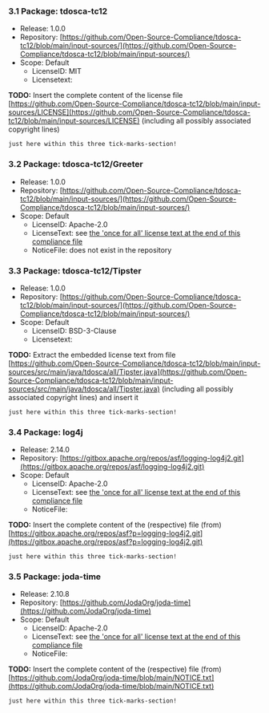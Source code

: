 
<a name="tdosca-tc12"></a>
### 3.1 Package: tdosca-tc12
- Release: 1.0.0
- Repository: [https://github.com/Open-Source-Compliance/tdosca-tc12/blob/main/input-sources/](https://github.com/Open-Source-Compliance/tdosca-tc12/blob/main/input-sources/)
- Scope: Default
  - LicenseID: MIT
  - Licensetext:

**TODO:** Insert the complete content of the license file
[https://github.com/Open-Source-Compliance/tdosca-tc12/blob/main/input-sources/LICENSE](https://github.com/Open-Source-Compliance/tdosca-tc12/blob/main/input-sources/LICENSE)
(including all possibly associated copyright lines)
```
just here within this three tick-marks-section!
```
<a name="tdosca-tc12/greeter"></a>
### 3.2 Package: tdosca-tc12/Greeter
- Release: 1.0.0
- Repository: [https://github.com/Open-Source-Compliance/tdosca-tc12/blob/main/input-sources/](https://github.com/Open-Source-Compliance/tdosca-tc12/blob/main/input-sources/)
- Scope: Default
  - LicenseID: Apache-2.0
  - LicenseText: see [the 'once for all' license text at the end of this compliance file](#Apache-2.0)
  - NoticeFile: does not exist in the repository

<a name="tdosca-tc12/tipster"></a>
### 3.3 Package: tdosca-tc12/Tipster
- Release: 1.0.0
- Repository: [https://github.com/Open-Source-Compliance/tdosca-tc12/blob/main/input-sources/](https://github.com/Open-Source-Compliance/tdosca-tc12/blob/main/input-sources/)
- Scope: Default
  - LicenseID: BSD-3-Clause
  - Licensetext:

**TODO:** Extract the embedded license text from file
[https://github.com/Open-Source-Compliance/tdosca-tc12/blob/main/input-sources/src/main/java/tdosca/all/Tipster.java](https://github.com/Open-Source-Compliance/tdosca-tc12/blob/main/input-sources/src/main/java/tdosca/all/Tipster.java)
(including all possibly associated copyright lines)
and insert it
```
just here within this three tick-marks-section!
```
<a name="log4j"></a>
### 3.4 Package: log4j
- Release: 2.14.0
- Repository: [https://gitbox.apache.org/repos/asf/logging-log4j2.git](https://gitbox.apache.org/repos/asf/logging-log4j2.git)
- Scope: Default
  - LicenseID: Apache-2.0
  - LicenseText: see [the 'once for all' license text at the end of this compliance file](#Apache-2.0)
  - NoticeFile:

**TODO:** Insert the complete content of the (respective) file (from)
[https://gitbox.apache.org/repos/asf?p=logging-log4j2.git](https://gitbox.apache.org/repos/asf?p=logging-log4j2.git)
```
just here within this three tick-marks-section!
```
<a name="joda-time"></a>
### 3.5 Package: joda-time
- Release: 2.10.8
- Repository: [https://github.com/JodaOrg/joda-time](https://github.com/JodaOrg/joda-time)
- Scope: Default
  - LicenseID: Apache-2.0
  - LicenseText: see [the 'once for all' license text at the end of this compliance file](#Apache-2.0)
  - NoticeFile:

**TODO:** Insert the complete content of the (respective) file (from)
[https://github.com/JodaOrg/joda-time/blob/main/NOTICE.txt](https://github.com/JodaOrg/joda-time/blob/main/NOTICE.txt)
```
just here within this three tick-marks-section!
```
